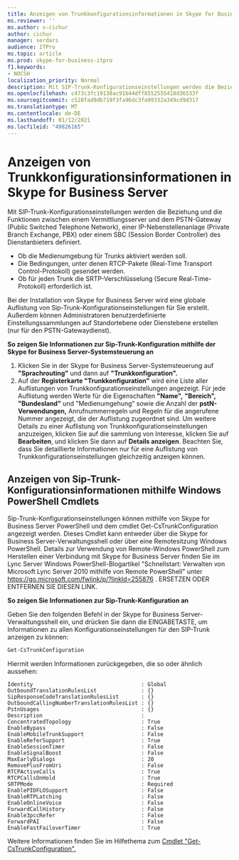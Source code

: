 ```yaml
---
title: Anzeigen von Trunkkonfigurationsinformationen in Skype for Business Server
ms.reviewer: ''
ms.author: v-cichur
author: cichur
manager: serdars
audience: ITPro
ms.topic: article
ms.prod: skype-for-business-itpro
f1.keywords:
- NOCSH
localization_priority: Normal
description: Mit SIP-Trunk-Konfigurationseinstellungen werden die Beziehung und die Funktionen zwischen einem Vermittlungsserver und dem PSTN-Gateway (Public Switched Telephone Network), einer IP-Nebenstellenanlage (Private Branch Exchange, PBX) oder einem SBC (Session Border Controller) des Dienstanbieters definiert.
ms.openlocfilehash: c473c3fc19138ac91b44dff8552555418d36533f
ms.sourcegitcommit: c528fad9db719f3fa96dc3fa99332a349cd9d317
ms.translationtype: MT
ms.contentlocale: de-DE
ms.lasthandoff: 01/12/2021
ms.locfileid: "49826165"
---
```

# <a name="view-trunk-configuration-information-in-skype-for-business-server"></a>Anzeigen von Trunkkonfigurationsinformationen in Skype for Business Server

Mit SIP-Trunk-Konfigurationseinstellungen werden die Beziehung und die Funktionen zwischen einem Vermittlungsserver und dem PSTN-Gateway (Public Switched Telephone Network), einer IP-Nebenstellenanlage (Private Branch Exchange, PBX) oder einem SBC (Session Border Controller) des Dienstanbieters definiert.

- Ob die Medienumgebung für Trunks aktiviert werden soll.
- Die Bedingungen, unter denen RTCP-Pakete (Real-Time Transport Control-Protokoll) gesendet werden.
- Ob für jeden Trunk die SRTP-Verschlüsselung (Secure Real-Time-Protokoll) erforderlich ist.

Bei der Installation von Skype for Business Server wird eine globale Auflistung von Sip-Trunk-Konfigurationseinstellungen für Sie erstellt. Außerdem können Administratoren benutzerdefinierte Einstellungssammlungen auf Standortebene oder Dienstebene erstellen (nur für den PSTN-Gatewaydienst).

**So zeigen Sie Informationen zur Sip-Trunk-Konfiguration mithilfe der Skype for Business Server-Systemsteuerung an**

1. Klicken Sie in der Skype for Business Server-Systemsteuerung auf **"Sprachrouting"** und dann auf **"Trunkkonfiguration".**
2. Auf der **Registerkarte "Trunkkonfiguration"** wird eine Liste aller Auflistungen von Trunkkonfigurationseinstellungen angezeigt. Für jede Auflistung werden Werte für die Eigenschaften  **"Name",** **"Bereich",** **"Bundesland"** und "Medienumgehung" sowie die Anzahl der **pstN-Verwendungen,** Anrufnummerregeln und Regeln für die angerufene Nummer angezeigt, die der Auflistung zugeordnet sind.   Um weitere Details zu einer Auflistung von Trunkkonfigurationseinstellungen anzuzeigen, klicken Sie auf die sammlung von Interesse, klicken Sie auf **Bearbeiten**, und klicken Sie dann auf **Details anzeigen**. Beachten Sie, dass Sie detaillierte Informationen nur für eine Auflistung von Trunkkonfigurationseinstellungen gleichzeitig anzeigen können.

## <a name="viewing-sip-trunk-configuration-information-by-using-windows-powershell-cmdlets"></a>Anzeigen von Sip-Trunk-Konfigurationsinformationen mithilfe Windows PowerShell Cmdlets

Sip-Trunk-Konfigurationseinstellungen können mithilfe von Skype for Business Server PowerShell und dem cmdlet Get-CsTrunkConfiguration angezeigt werden. Dieses Cmdlet kann entweder über die Skype for Business Server-Verwaltungsshell oder über eine Remotesitzung Windows PowerShell. Details zur Verwendung von Remote-Windows PowerShell zum Herstellen einer Verbindung mit Skype for Business Server finden Sie im Lync Server Windows PowerShell-Blogartikel "Schnellstart: Verwalten von Microsoft Lync Server 2010 mithilfe von Remote PowerShell" unter https://go.microsoft.com/fwlink/p/?linkId=255876 . ERSETZEN ODER ENTFERNEN SIE DIESEN LINK.


**So zeigen Sie Informationen zur Sip-Trunk-Konfiguration an**

Geben Sie den folgenden Befehl in der Skype for Business Server-Verwaltungsshell ein, und drücken Sie dann die EINGABETASTE, um Informationen zu allen Konfigurationseinstellungen für den SIP-Trunk anzeigen zu können:

```powershell
Get-CsTrunkConfiguration
```

Hiermit werden Informationen zurückgegeben, die so oder ähnlich aussehen:

```console
Identity                                  : Global
OutboundTranslationRulesList              : {}
SipResponseCodeTranslationRulesList       : {}
OutboundCallingNumberTranslationRulesList : {}
PstnUsages                                : {}
Description                               :
ConcentratedTopology                      : True
EnableBypass                              : False
EnableMobileTrunkSupport                  : False
EnableReferSupport                        : True
EnableSessionTimer                        : False
EnableSignalBoost                         : False
MaxEarlyDialogs                           : 20
RemovePlusFromUri                         : False
RTCPActiveCalls                           : True
RTCPCallsOnHold                           : True
SRTPMode                                  : Required
EnablePIDFLOSupport                       : False
EnableRTPLatching                         : False
EnableOnlineVoice                         : False
ForwardCallHistory                        : False
Enable3pccRefer                           : False
ForwardPAI                                : False
EnableFastFailoverTimer                   : True
```
Weitere Informationen finden Sie im Hilfethema zum [Cmdlet "Get-CsTrunkConfiguration".](https://docs.microsoft.com/powershell/module/skype/Get-CsTrunkConfiguration)



